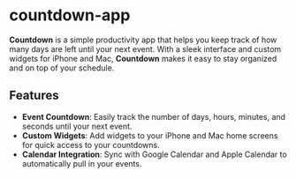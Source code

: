 # countdown-app

**Countdown** is a simple productivity app that helps you keep track of how many days are left until your next event. With a sleek interface and custom widgets for iPhone and Mac, **Countdown** makes it easy to stay organized and on top of your schedule.

## Features

- **Event Countdown**: Easily track the number of days, hours, minutes, and seconds until your next event.
- **Custom Widgets**: Add widgets to your iPhone and Mac home screens for quick access to your countdowns.
- **Calendar Integration**: Sync with Google Calendar and Apple Calendar to automatically pull in your events.
